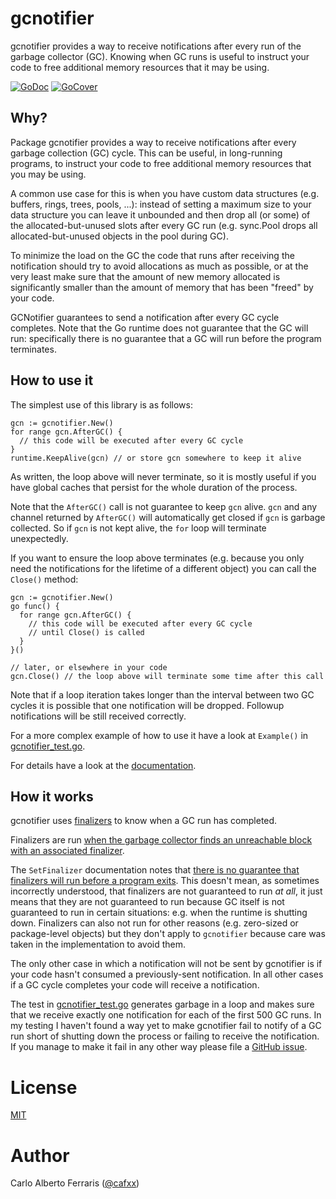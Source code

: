 # gcnotifier

gcnotifier provides a way to receive notifications after every run of the
garbage collector (GC). Knowing when GC runs is useful to instruct your code to
free additional memory resources that it may be using.

[![GoDoc](https://godoc.org/github.com/CAFxX/gcnotifier?status.svg)](http://godoc.org/github.com/CAFxX/gcnotifier)
[![GoCover](http://gocover.io/_badge/github.com/CAFxX/gcnotifier)](http://gocover.io/github.com/CAFxX/gcnotifier)

## Why?
Package gcnotifier provides a way to receive notifications after every
garbage collection (GC) cycle. This can be useful, in long-running programs,
to instruct your code to free additional memory resources that you may be
using.

A common use case for this is when you have custom data structures (e.g.
buffers, rings, trees, pools, ...): instead of setting a maximum size to your
data structure you can leave it unbounded and then drop all (or some) of the
allocated-but-unused slots after every GC run (e.g. sync.Pool drops all
allocated-but-unused objects in the pool during GC).

To minimize the load on the GC the code that runs after receiving the
notification should try to avoid allocations as much as possible, or at the
very least make sure that the amount of new memory allocated is significantly
smaller than the amount of memory that has been "freed" by your code.

GCNotifier guarantees to send a notification after every GC cycle completes.
Note that the Go runtime does not guarantee that the GC will run:
specifically there is no guarantee that a GC will run before the program
terminates.

## How to use it
The simplest use of this library is as follows:

```
gcn := gcnotifier.New()
for range gcn.AfterGC() {
  // this code will be executed after every GC cycle
}
runtime.KeepAlive(gcn) // or store gcn somewhere to keep it alive
```

As written, the loop above will never terminate, so it is mostly useful if
you have global caches that persist for the whole duration of the process.

Note that the `AfterGC()` call is not guarantee to keep `gcn` alive. `gcn` and any channel
returned by `AfterGC()` will automatically get closed if `gcn` is garbage collected.
So if `gcn` is not kept alive, the `for` loop will terminate unexpectedly. 

If you want to ensure the loop above terminates (e.g. because you only need the
notifications for the lifetime of a different object) you can call the 
`Close()` method:

```
gcn := gcnotifier.New()
go func() {
  for range gcn.AfterGC() {
    // this code will be executed after every GC cycle
    // until Close() is called
  }
}()

// later, or elsewhere in your code
gcn.Close() // the loop above will terminate some time after this call
```

Note that if a loop iteration takes longer than the interval between two GC
cycles it is possible that one notification will be dropped. Followup
notifications will be still received correctly.

For a more complex example of how to use it have a look at `Example()` in
[gcnotifier_test.go](gcnotifier_test.go). 

For details have a look at the
[documentation](https://godoc.org/github.com/CAFxX/gcnotifier).

## How it works
gcnotifier uses [finalizers][SetFinalizer] to know when a GC run has completed.

Finalizers are run [when the garbage collector finds an unreachable block with
an associated finalizer][SetFinalizer].

The `SetFinalizer` documentation notes that [there is no guarantee that
finalizers will run before a program exits][SetFinalizer]. This doesn't mean, as
sometimes incorrectly understood, that finalizers are not guaranteed to run *at
all*, it just means that they are not guaranteed to run because GC itself is not
guaranteed to run in certain situations: e.g. when the runtime is shutting down.
Finalizers can also not run for other reasons (e.g. zero-sized or
package-level objects) but they don't apply to `gcnotifier` because care was
taken in the implementation to avoid them.

The only other case in which a notification will not be sent by gcnotifier is if
your code hasn't consumed a previously-sent notification. In all other cases if
a GC cycle completes your code will receive a notification.

The test in [gcnotifier_test.go](gcnotifier_test.go) generates garbage in a loop
and makes sure that we receive exactly one notification for each of the first
500 GC runs. In my testing I haven't found a way yet to make gcnotifier fail to
notify of a GC run short of shutting down the process or failing to receive the
notification. If you manage to make it fail in any other way please file a
[GitHub issue](https://github.com/CAFxX/gcnotifier/issues/new).

# License
[MIT](LICENSE)

# Author
Carlo Alberto Ferraris ([@cafxx](https://twitter.com/cafxx))


[SetFinalizer]: https://golang.org/pkg/runtime/#SetFinalizer
